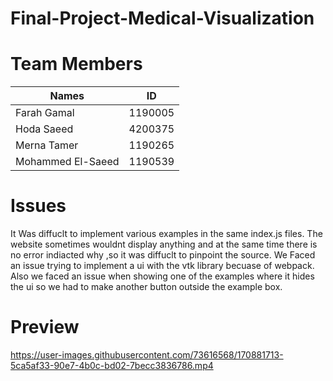 # Final-Project-Medical-Visualization

# Team Members
| Names  | ID  |  
|---|---|
|Farah Gamal   | 1190005  |
|Hoda Saeed  | 4200375  |
|Merna Tamer  | 1190265  |
|Mohammed El-Saeed   | 1190539  |

# Issues
It Was diffuclt to implement various examples in the same index.js files.
The website sometimes wouldnt display anything and at the same time there is no error indiacted why ,so it was diffuclt to pinpoint the source.
We Faced an issue trying to implement a ui with the vtk library becuase of webpack.
Also we faced an issue when showing one of the examples where it hides the ui so we had to make another button outside the example box.

# Preview



https://user-images.githubusercontent.com/73616568/170881713-5ca5af33-90e7-4b0c-bd02-7becc3836786.mp4

